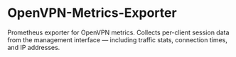 # OpenVPN-Metrics-Exporter
Prometheus exporter for OpenVPN metrics. Collects per-client session data from the management interface — including traffic stats, connection times, and IP addresses.
